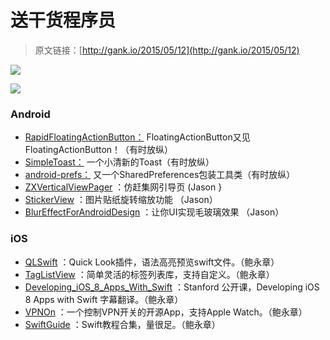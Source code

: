 # 送干货程序员

> 原文链接：[http://gank.io/2015/05/12](http://gank.io/2015/05/12)

![](http://ww2.sinaimg.cn/large/610dc034gw1es1dap6rvgj20m80eugmi.jpg)

![](http://ww3.sinaimg.cn/large/610dc034gw1es1d94ex8ej20ce07lmxo.jpg)

### Android

* [RapidFloatingActionButton：](https://github.com/wangjiegulu/RapidFloatingActionButton) FloatingActionButton又见FloatingActionButton！（有时放纵）
* [SimpleToast：](https://github.com/Pierry/SimpleToast) 一个小清新的Toast（有时放纵）
* [android-prefs：](https://github.com/BoD/android) 又一个SharedPreferences包装工具类（有时放纵）
* [ZXVerticalViewPager](https://github.com/zhaoxin1943/ZXVerticalViewPager) ：仿赶集网引导页 (Jason }
* [StickerView](https://github.com/sangmingming/StickerView) ：图片贴纸旋转缩放功能 （Jason）
* [BlurEffectForAndroidDesign](https://github.com/PomepuyN/BlurEffectForAndroidDesign) ：让你UI实现毛玻璃效果 （Jason）

### iOS

* [QLSwift](https://github.com/lexrus/QLSwift) ：Quick Look插件，语法高亮预览swift文件。（鲍永章）
* [TagListView](https://github.com/xhacker/TagListView) ：简单灵活的标签列表库，支持自定义。（鲍永章）
* [Developing_iOS_8_Apps_With_Swift](https://github.com/x140yu/Developing_iOS_8_Apps_With_Swift) ：Stanford 公开课，Developing iOS 8 Apps with Swift 字幕翻译。（鲍永章）
* [VPNOn](https://github.com/lexrus/VPNOn) ：一个控制VPN开关的开源App，支持Apple Watch。（鲍永章）
* [SwiftGuide](https://github.com/ipader/SwiftGuide) ：Swift教程合集，量很足。（鲍永章）

